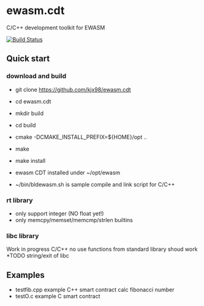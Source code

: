# ewasm.cdt
C/C++ development toolkit for EWASM

[![Build Status](https://travis-ci.org/kjx98/ewasm.cdt.svg?branch=master)](
https://travis-ci.org/kjx98/ewasm.cdt)

## Quick start
### download and build
*	git clone https://github.com/kjx98/ewasm.cdt
*	cd ewasm.cdt
*	mkdir build
*	cd build
*	cmake -DCMAKE_INSTALL_PREFIX=${HOME}/opt ..
*	make
*	make install

* ewasm CDT installed under ~/opt/ewasm
* ~/bin/bldewasm.sh is sample compile and link script for C/C++

### rt library
* only support integer (NO float yet!)
* only memcpy/memset/memcmp/strlen builtins

### libc library
Work in progress
C/C++ no use functions from standard library shoud work
*TODO string/exit of libc

## Examples
*	testfib.cpp  example C++ smart contract calc fibonacci number
*	testO.c example C smart contract
